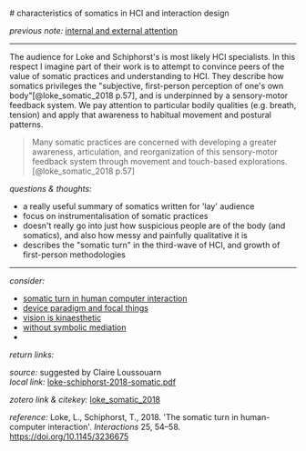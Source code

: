 # characteristics of somatics in HCI and interaction design

_previous note:_  [internal and external attention](x-devonthink-item://E2708AEE-644B-4F83-8708-8F3FBA992039)

---

The audience for Loke and Schiphorst's is most likely HCI specialists. In this respect I imagine part of their work is to attempt to convince peers of the value of somatic practices and understanding to HCI. They describe how somatics privileges the "subjective, first-person perception of one's own body"[@loke_somatic_2018 p.57], and is underpinned by a sensory-motor feedback system. We pay attention to particular bodily qualities (e.g. breath, tension) and apply that awareness to habitual movement and postural patterns. 

>Many somatic practices are concerned with developing a greater awareness, articulation, and reorganization of this sensory-motor feedback system through movement and touch-based explorations.[@loke_somatic_2018 p.57]



_questions & thoughts:_

- a really useful summary of somatics written for 'lay' audience
- focus on instrumentalisation of somatic practices 
- doesn't really go into just how suspicious people are of the body (and somatics), and also how messy and painfully qualitative it is
- describes the "somatic turn" in the third-wave of HCI, and growth of first-person methodologies

--- 

_consider:_ 

- [somatic turn in human computer interaction](x-devonthink-item://55212EB9-E025-472F-84BF-4F994B07CF4F)
- [device paradigm and focal things](x-devonthink-item://65FFA8A8-F83B-43BA-B2E8-0E583F46FC49)
- [vision is kinaesthetic](x-devonthink-item://2963AD4C-00FB-4D3A-83DF-10D00D3EDAC6)
- [without symbolic mediation](x-devonthink-item://D81D9C8A-0E09-4C07-B479-4BFFE0B8001F)
- 


_return links:_

_source:_  suggested by Claire Loussouarn    
_local link:_ [loke-schiphorst-2018-somatic.pdf](hook://file/kzsBr4TuD?p=RHJvcGJveC9iaWJsaW9ncmFwaHkgcGRmcw==&n=loke-schiphorst-2018-somatic.pdf)

_zotero link & citekey:_ [loke_somatic_2018](zotero://select/items/1_6IERMMFC)

_reference:_ Loke, L., Schiphorst, T., 2018. 'The somatic turn in human-computer interaction'. _Interactions_ 25, 54–58. <https://doi.org/10.1145/3236675>
